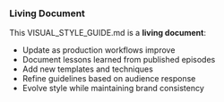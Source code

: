 ### Living Document

This VISUAL_STYLE_GUIDE.md is a **living document**:
- Update as production workflows improve
- Document lessons learned from published episodes
- Add new templates and techniques
- Refine guidelines based on audience response
- Evolve style while maintaining brand consistency
